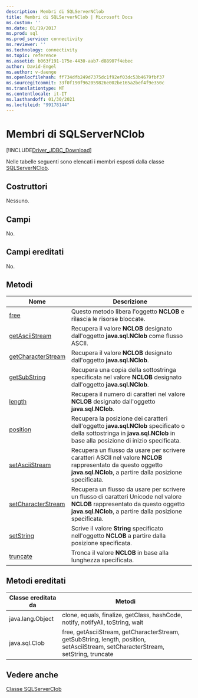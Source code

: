```yaml
---
description: Membri di SQLServerNClob
title: Membri di SQLServerNClob | Microsoft Docs
ms.custom: ''
ms.date: 01/19/2017
ms.prod: sql
ms.prod_service: connectivity
ms.reviewer: ''
ms.technology: connectivity
ms.topic: reference
ms.assetid: b063f191-175e-4430-aab7-d88907f4ebec
author: David-Engel
ms.author: v-daenge
ms.openlocfilehash: ff734dfb249d7375dc1f92ef03dc53b4679fbf37
ms.sourcegitcommit: 33f0f190f962059826e002be165a2bef4f9e350c
ms.translationtype: MT
ms.contentlocale: it-IT
ms.lasthandoff: 01/30/2021
ms.locfileid: "99178144"
---
```

# <a name="sqlservernclob-members"></a>Membri di SQLServerNClob
[!INCLUDE[Driver_JDBC_Download](../../../includes/driver_jdbc_download.md)]

  Nelle tabelle seguenti sono elencati i membri esposti dalla classe [SQLServerNClob](../../../connect/jdbc/reference/sqlservernclob-class.md).  
  
## <a name="constructors"></a>Costruttori  
 Nessuno.  
  
## <a name="fields"></a>Campi  
 No.  
  
## <a name="inherited-fields"></a>Campi ereditati  
 No.  
  
## <a name="methods"></a>Metodi  
  
|Nome|Descrizione|  
|----------|-----------------|  
|[free](../../../connect/jdbc/reference/free-method-sqlservernclob.md)|Questo metodo libera l'oggetto **NCLOB** e rilascia le risorse bloccate.|  
|[getAsciiStream](../../../connect/jdbc/reference/getasciistream-method-sqlservernclob.md)|Recupera il valore **NCLOB** designato dall'oggetto **java.sql.NClob** come flusso ASCII.|  
|[getCharacterStream](../../../connect/jdbc/reference/getcharacterstream-method-sqlservernclob.md)|Recupera il valore **NCLOB** designato dall'oggetto **java.sql.NClob**.|  
|[getSubString](../../../connect/jdbc/reference/getsubstring-method-sqlservernclob.md)|Recupera una copia della sottostringa specificata nel valore **NCLOB** designato dall'oggetto **java.sql.NClob**.|  
|[length](../../../connect/jdbc/reference/length-method-sqlservernclob.md)|Recupera il numero di caratteri nel valore **NCLOB** designato dall'oggetto **java.sql.NClob**.|  
|[position](../../../connect/jdbc/reference/position-method-sqlservernclob.md)|Recupera la posizione dei caratteri dell'oggetto **java.sql.NClob** specificato o della sottostringa in **java.sql.NClob** in base alla posizione di inizio specificata.|  
|[setAsciiStream](../../../connect/jdbc/reference/setasciistream-method-sqlservernclob.md)|Recupera un flusso da usare per scrivere caratteri ASCII nel valore **NCLOB** rappresentato da questo oggetto **java.sql.NClob**, a partire dalla posizione specificata.|  
|[setCharacterStream](../../../connect/jdbc/reference/setcharacterstream-method-sqlservernclob.md)|Recupera un flusso da usare per scrivere un flusso di caratteri Unicode nel valore **NCLOB** rappresentato da questo oggetto **java.sql.NClob**, a partire dalla posizione specificata.|  
|[setString](../../../connect/jdbc/reference/setstring-method-sqlservernclob.md)|Scrive il valore **String** specificato nell'oggetto **NCLOB** a partire dalla posizione specificata.|  
|[truncate](../../../connect/jdbc/reference/truncate-method-sqlservernclob.md)|Tronca il valore **NCLOB** in base alla lunghezza specificata.|  
  
## <a name="inherited-methods"></a>Metodi ereditati  
  
|Classe ereditata da|Metodi|  
|--------------------------|-------------|  
|java.lang.Object|clone, equals, finalize, getClass, hashCode, notify, notifyAll, toString, wait|  
|java.sql.Clob|free, getAsciiStream, getCharacterStream, getSubString, length, position, setAsciiStream, setCharacterStream, setString, truncate|  
  
## <a name="see-also"></a>Vedere anche  
 [Classe SQLServerClob](../../../connect/jdbc/reference/sqlserverclob-class.md)  
  
  
